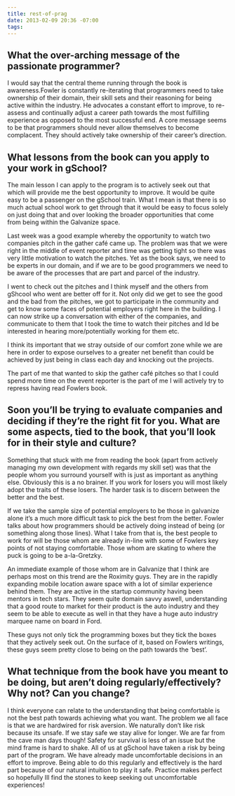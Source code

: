 ```yaml
---
title: rest-of-prag
date: 2013-02-09 20:36 -07:00
tags:
---
```


## What the over-arching message of the passionate programmer?

I would say that the central theme running through the book is awareness.Fowler is constantly re-iterating that programmers need to take ownership of their domain, their skill sets and their reasoning for being active within the industry. He advocates a constant effort to improve, to re-assess and continually adjust a career path towards the most fulfilling experience as opposed to the most successful end. A core message seems to be that programmers should never allow themselves to become complacent. They should actively take ownership of their career’s direction.

## What lessons from the book can you apply to your work in gSchool?

The main lesson I can apply to the program is to actively seek out that which will provide me the best opportunity to improve. It would be quite easy to be a passenger on the gSchool train. What I mean is that there is so much actual school work to get through that it would be easy to focus solely on just doing that and over looking the broader opportunities that come from being within the Galvanize space. 

Last week was a good example whereby the opportunity to watch two companies pitch in the gather café came up. The problem was that we were right in the middle of event reporter and time was getting tight so there was very little motivation to watch the pitches. Yet as the book says, we need to be experts in our domain, and if we are to be good programmers we need to be aware of the processes that are part and parcel of the industry. 

I went to check out the pitches and I think myself and the others from gShcool who went are better off for it. Not only did we get to see the good and the bad from the pitches,  we got to participate in the community and get to know some faces of potential employers right here in the building. I can now strike up a conversation with either of the companies, and communicate to them that I took the time to watch their pitches and Id be interested in hearing more/potentially working for them etc. 

I think its important that we stray outside of our comfort zone while we are here in order to expose ourselves to a greater net benefit than could be achieved by just being in class each day and knocking out the projects. 

The part of me that wanted to skip the gather café pitches so that I could spend more time on the event reporter is the part of me I will actively try to repress having read Fowlers book.

## Soon you’ll be trying to evaluate companies and deciding if they’re the right fit for you. What are some aspects, tied to the book, that you’ll look for in their style and culture?

Something that stuck with me from reading the book (apart from actively managing my own development with regards my skill set) was that the people whom you surround yourself with is just as important as anything else. Obviously this is a no brainer. If you work for losers you will most likely adopt the traits of these losers. The harder task is to discern between the better and the best. 

If we take the sample size of potential employers to be those in galvanize alone it’s a much more difficult task to pick the best from the better. Fowler talks about how programmers should be actively doing instead of being (or something along those lines). What I take from that is, the best people to work for will be those whom are already in-line with some of Fowlers key points of not staying comfortable. Those whom are skating to where the puck is going to be a-la-Gretzky. 

An immediate example of those whom are in Galvanize that I think are perhaps most on this trend are the Roximity guys. They are in the rapidly expanding mobile location aware space with a lot of similar experience behind them. They are active in the startup community having been mentors in tech stars. They seem quite domain savvy aswell, understanding that a good route to market for their product is the auto industry and they seem to be able to execute as well in that they have a huge auto industry marquee name on board in Ford. 

These guys not only tick the programming boxes but they tick the boxes that they actively seek out. On the surface of it, based on Fowlers writings, these guys seem pretty close to being on the path towards the ‘best’.

## What technique from the book have you meant to be doing, but aren’t doing regularly/effectively? Why not? Can you change?

I think everyone can relate to the understanding that being comfortable is not the best path towards achieving what you want. The problem we all face is that we are hardwired for risk aversion. We naturally don’t like risk because its unsafe. If we stay safe we stay alive for longer. We are far from the cave man days though! Safety for survival is less of an issue but the mind frame is hard to shake. All of us at gSchool have taken a risk by being part of the program. We have already made uncomfortable decisions in an effort to improve. Being able to do this regularly and effectively is the hard part because of our natural intuition to play it safe. Practice makes perfect so hopefully Ill find the stones to keep seeking out uncomfortable experiences!
